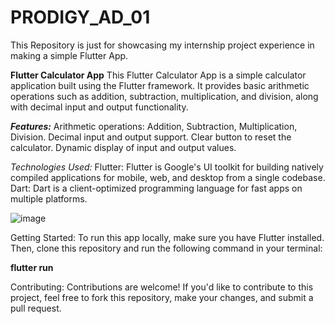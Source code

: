 # PRODIGY_AD_01
This Repository is just for showcasing my internship project experience in making a simple Flutter App.

**Flutter Calculator App**
This Flutter Calculator App is a simple calculator application built using the Flutter framework. It provides basic arithmetic operations such as addition, subtraction, multiplication, and division, along with decimal input and output functionality.

***Features:***
Arithmetic operations: Addition, Subtraction, Multiplication, Division.
Decimal input and output support.
Clear button to reset the calculator.
Dynamic display of input and output values.

*Technologies Used:*
Flutter: Flutter is Google's UI toolkit for building natively compiled applications for mobile, web, and desktop from a single codebase.
Dart: Dart is a client-optimized programming language for fast apps on multiple platforms.

![image](https://github.com/AyushDave32/PRODIGY_AD_01/assets/72338309/53044cad-bad5-4372-8db9-ca9b96353e00)


Getting Started:
To run this app locally, make sure you have Flutter installed. Then, clone this repository and run the following command in your terminal:

**flutter run**

Contributing:
Contributions are welcome! If you'd like to contribute to this project, feel free to fork this repository, make your changes, and submit a pull request.
